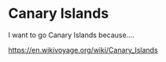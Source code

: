 # Canary Islands

I want to go Canary Islands because....

https://en.wikivoyage.org/wiki/Canary_Islands